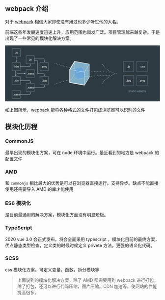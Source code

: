 ## webpack 介绍

对于 [webpack](https://webpack.js.org/) 相信大家即使没有用过也多少听过他的大名。

前端这些年发展速度迅速上升，应用范围也越发广泛。项目管理越来越复杂。于是出现了一些常见的模块化解决方案。

![](/images/WX20200328-190004@2x.png)

如上图所示，wepback 能将各种格式的文件打包成浏览器可以识别的文件

## 模块化历程

### CommonJS

最早出现的模块化方案，可在 node 环境中运行。最近看到的地方是 webpack 的配置文件

### AMD

和 `commonjs` 相比最大的优势是可以在浏览器直接运行。支持异步。缺点不能直接使用还需要导入 AMD 的库才能使用

### ES6 模块化

是目前最通用的解决方案，模块化方面没有明显短板。

### TypeScript

2020 vue 3.0 会正式发布，将会全面采用 typescript ，模块化目前的最终方案，优点静态类型检查，定义类的时候时候定义 privete 方法，更强的语义化代码。

### SCSS

css 模块化方案。可定义变量，函数，拆分模块等

> 上面说到的模块化解决方案，除了 AMD 都需要用到 webpack 进行打包。除了打包，还可以进行代码压缩，图片压缩。CDN 加速等。使网站的性能提高很多。
